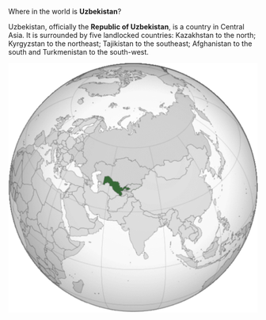 Where in the world is **Uzbekistan**?
<!--question-->
Uzbekistan, officially the **Republic of Uzbekistan**, is a country in Central Asia. It is surrounded by five landlocked countries: Kazakhstan to the north; Kyrgyzstan to the northeast; Tajikistan to the southeast; Afghanistan to the south and Turkmenistan to the south-west.

![Map of Uzbekistan](images/UZB_orthographic.svg)